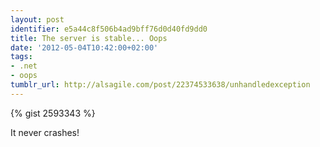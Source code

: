 ```yaml
---
layout: post
identifier: e5a44c8f506b4ad9bff76d0d40fd9dd0
title: The server is stable... Oops
date: '2012-05-04T10:42:00+02:00'
tags:
- .net
- oops
tumblr_url: http://alsagile.com/post/22374533638/unhandledexception
---
```

{% gist 2593343 %}

It never crashes!
